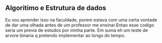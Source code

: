 ## Algoritimo e Estrutura de dados

Eu vou aprender isso na faculdade, porem estava com uma certa vontade de dar uma olhada 
antes de um professor me ensinar.Entao esse codigo seria um previa de estudos por minha parte.
Em suma eh um teste de arvore binaria q pretendo implementar ao longo do tempo.


